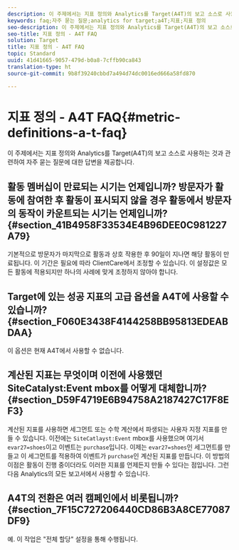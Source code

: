 ```yaml
---
description: 이 주제에서는 지표 정의와 Analytics를 Target(A4T)의 보고 소스로 사용하는 것과 관련하여 자주 묻는 질문에 대한 답변을 제공합니다.
keywords: faq;자주 묻는 질문;analytics for target;a4T;지표;지표 정의
seo-description: 이 주제에서는 지표 정의와 Analytics를 Target(A4T)의 보고 소스로 사용하는 것과 관련하여 자주 묻는 질문에 대한 답변을 제공합니다.
seo-title: 지표 정의 - A4T FAQ
solution: Target
title: 지표 정의 - A4T FAQ
topic: Standard
uuid: 41d41665-9057-479d-b0a8-7cffb90ca843
translation-type: ht
source-git-commit: 9b8f39240cbbd7a494d74dc0016ed666a58fd870

---
```



# 지표 정의 - A4T FAQ{#metric-definitions-a-t-faq}

이 주제에서는 지표 정의와 Analytics를 Target(A4T)의 보고 소스로 사용하는 것과 관련하여 자주 묻는 질문에 대한 답변을 제공합니다.

## 활동 멤버십이 만료되는 시기는 언제입니까? 방문자가 활동에 참여한 후 활동이 표시되지 않을 경우 활동에서 방문자의 동작이 카운트되는 시기는 언제입니까? {#section_41B4958F33534E4B96DEE0C981227A79}

기본적으로 방문자가 마지막으로 활동과 상호 작용한 후 90일이 지나면 해당 활동이 만료됩니다. 이 기간은 필요에 따라 ClientCare에서 조정할 수 있습니다. 이 설정값은 모든 활동에 적용되지만 하나의 사례에 맞게 조정하지 않아야 합니다.

## Target에 있는 성공 지표의 고급 옵션을 A4T에 사용할 수 있습니까? {#section_F060E3438F4144258BB95813EDEABDAA}

이 옵션은 현재 A4T에서 사용할 수 없습니다.

## 계산된 지표는 무엇이며 이전에 사용했던 SiteCatalyst:Event mbox를 어떻게 대체합니까? {#section_D59F4719E6B94758A2187427C17F8EF3}

계산된 지표를 사용하면 세그먼트 또는 수학 계산에서 파생되는 사용자 지정 지표를 만들 수 있습니다. 이전에는 `SiteCatlayst:Event` mbox를 사용했으며 여기서 `evar27=shoes`이고 이벤트는 `purchase`입니다. 이제는 `evar27=shoes`인 세그먼트를 만들고 이 세그먼트를 적용하여 이벤트가 `purchase`인 계산된 지표를 만듭니다. 이 방법의 이점은 활동이 진행 중이더라도 이러한 지표를 언제든지 만들 수 있다는 점입니다. 그런 다음 Analytics의 모든 보고서에서 사용할 수 있습니다.

## A4T의 전환은 여러 캠페인에서 비롯됩니까? {#section_7F15C727206440CD86B3A8CE77087DF9}

예. 이 작업은 &quot;전체 할당&quot; 설정을 통해 수행됩니다.
